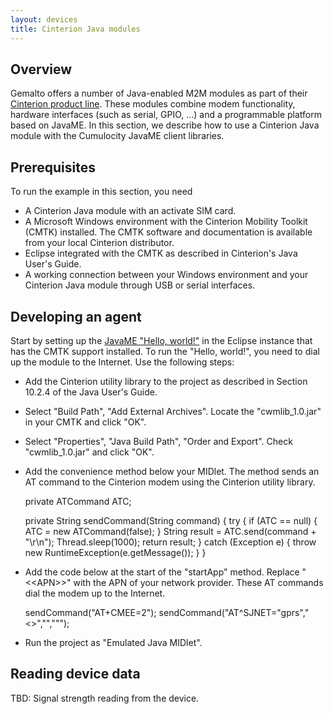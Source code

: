 ```yaml
---
layout: devices
title: Cinterion Java modules
---
```


## Overview

Gemalto offers a number of Java-enabled M2M modules as part of their [Cinterion product line](http://m2m.gemalto.com/products.html). These modules combine modem functionality, hardware interfaces (such as serial, GPIO, ...) and a programmable platform based on JavaME. In this section, we describe how to use a Cinterion Java module with the Cumulocity JavaME client libraries.

## Prerequisites

To run the example in this section, you need

* A Cinterion Java module with an activate SIM card.
* A Microsoft Windows environment with the Cinterion Mobility Toolkit (CMTK) installed. The CMTK software and documentation is available from your local Cinterion distributor.
* Eclipse integrated with the CMTK as described in Cinterion's Java User's Guide.
* A working connection between your Windows environment and your Cinterion Java module through USB or serial interfaces.

## Developing an agent

Start by setting up the [JavaME "Hello, world!"](/guides/java/hello-world-me) in the Eclipse instance that has the CMTK support installed. To run the "Hello, world!", you need to dial up the module to the Internet. Use the following steps:

* Add the Cinterion utility library to the project as described in Section 10.2.4 of the Java User's Guide. 
 * Select "Build Path", "Add External Archives". Locate the "cwmlib_1.0.jar" in your CMTK and click "OK".
 * Select "Properties", "Java Build Path", "Order and Export". Check "cwmlib_1.0.jar" and click "OK".
* Add the convenience method below your MIDlet. The method sends an AT command to the Cinterion modem using the Cinterion utility library.

	private ATCommand ATC;
	
	private String sendCommand(String command) {
		try {
			if (ATC == null) {
				ATC = new ATCommand(false);
			}
			String result = ATC.send(command + "\r\n");
			Thread.sleep(1000);
			return result;
		} catch (Exception e) {
			throw new RuntimeException(e.getMessage());
		}
	}

* Add the code below at the start of the "startApp" method. Replace "&lt;&lt;APN&gt;&gt;" with the APN of your network provider. These AT commands dial the modem up to the Internet.

	sendCommand("AT+CMEE=2");
	sendCommand("AT^SJNET=\"gprs\",\"<<APN>>\",\"\",\"\"");

* Run the project as "Emulated Java MIDlet".

## Reading device data

TBD: Signal strength reading from the device.

